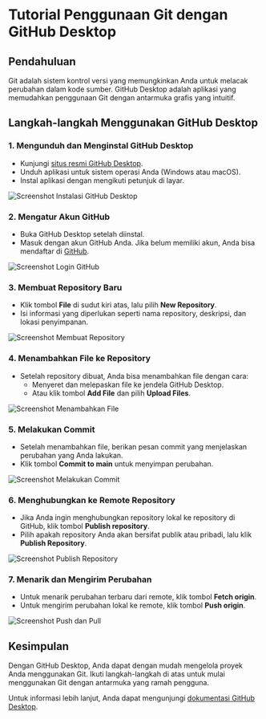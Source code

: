 # Tutorial Penggunaan Git dengan GitHub Desktop

## Pendahuluan
Git adalah sistem kontrol versi yang memungkinkan Anda untuk melacak perubahan dalam kode sumber. GitHub Desktop adalah aplikasi yang memudahkan penggunaan Git dengan antarmuka grafis yang intuitif.

## Langkah-langkah Menggunakan GitHub Desktop

### 1. Mengunduh dan Menginstal GitHub Desktop
- Kunjungi [situs resmi GitHub Desktop](https://desktop.github.com/).
- Unduh aplikasi untuk sistem operasi Anda (Windows atau macOS).
- Instal aplikasi dengan mengikuti petunjuk di layar.

![Screenshot Instalasi GitHub Desktop](link_ke_screenshot_instalasi)

### 2. Mengatur Akun GitHub
- Buka GitHub Desktop setelah diinstal.
- Masuk dengan akun GitHub Anda. Jika belum memiliki akun, Anda bisa mendaftar di [GitHub](https://github.com/join).

![Screenshot Login GitHub](link_ke_screenshot_login)

### 3. Membuat Repository Baru
- Klik tombol **File** di sudut kiri atas, lalu pilih **New Repository**.
- Isi informasi yang diperlukan seperti nama repository, deskripsi, dan lokasi penyimpanan.

![Screenshot Membuat Repository](link_ke_screenshot_membuat_repository)

### 4. Menambahkan File ke Repository
- Setelah repository dibuat, Anda bisa menambahkan file dengan cara:
  - Menyeret dan melepaskan file ke jendela GitHub Desktop.
  - Atau klik tombol **Add File** dan pilih **Upload Files**.

![Screenshot Menambahkan File](link_ke_screenshot_menambahkan_file)

### 5. Melakukan Commit
- Setelah menambahkan file, berikan pesan commit yang menjelaskan perubahan yang Anda lakukan.
- Klik tombol **Commit to main** untuk menyimpan perubahan.

![Screenshot Melakukan Commit](link_ke_screenshot_commit)

### 6. Menghubungkan ke Remote Repository
- Jika Anda ingin menghubungkan repository lokal ke repository di GitHub, klik tombol **Publish repository**.
- Pilih apakah repository Anda akan bersifat publik atau pribadi, lalu klik **Publish Repository**.

![Screenshot Publish Repository](link_ke_screenshot_publish)

### 7. Menarik dan Mengirim Perubahan
- Untuk menarik perubahan terbaru dari remote, klik tombol **Fetch origin**.
- Untuk mengirim perubahan lokal ke remote, klik tombol **Push origin**.

![Screenshot Push dan Pull](link_ke_screenshot_push_pull)

## Kesimpulan
Dengan GitHub Desktop, Anda dapat dengan mudah mengelola proyek Anda menggunakan Git. Ikuti langkah-langkah di atas untuk mulai menggunakan Git dengan antarmuka yang ramah pengguna.

Untuk informasi lebih lanjut, Anda dapat mengunjungi [dokumentasi GitHub Desktop](https://docs.github.com/en/desktop).

